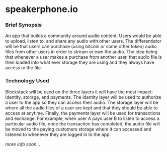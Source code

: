 # speakerphone.io
<h3> Brief Synopsis </h3>
An app that builds a community around audio content. Users would be able to upload, listen to, and share any audio with other users. The differentiator will be that users can purchase (using bitcoin or some other token) audio files from other users in order to stream or own the audio. The idea being that whenever a user makes a purchase from another user, that audio file is then loaded into what ever storage they are using and they always have access to the file.

<h3>Technology Used</h3>
Blockstack will be used on the three layers it will have the most impact: Identity, storage, and payments. The identity layer will be used to authorize a user to the app so they can access their audio. The storage layer will be where all the audio files of a user are kept and that they should be able to access at anytime. Finally, the payments layer will be used for transactions and exchange. For example, when user A pays user B to listen to access a particular audio file, once the transaction has completed, the audio file will be moved to the paying customers storage where it can accessed and listened to whenever they are logged in to the app.

<i>more info soon...</i>
